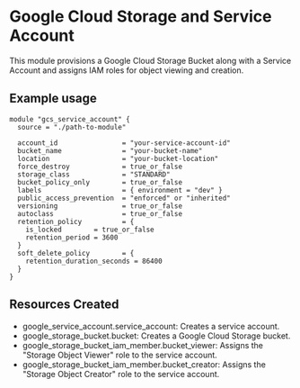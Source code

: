 # Google Cloud Storage and Service Account 

This module provisions a Google Cloud Storage Bucket along with a Service Account and assigns IAM roles for object viewing and creation.

## Example usage
```hcl
module "gcs_service_account" {
  source = "./path-to-module"

  account_id                = "your-service-account-id"
  bucket_name               = "your-bucket-name"
  location                  = "your-bucket-location"
  force_destroy             = true_or_false
  storage_class             = "STANDARD"
  bucket_policy_only        = true_or_false
  labels                    = { environment = "dev" }
  public_access_prevention  = "enforced" or "inherited"
  versioning                = true_or_false
  autoclass                 = true_or_false
  retention_policy          = {
    is_locked        = true_or_false
    retention_period = 3600
  }
  soft_delete_policy        = {
    retention_duration_seconds = 86400
  }
}
```

## Resources Created
- google_service_account.service_account: Creates a service account.
- google_storage_bucket.bucket: Creates a Google Cloud Storage bucket.
- google_storage_bucket_iam_member.bucket_viewer: Assigns the "Storage Object Viewer" role to the service account.
- google_storage_bucket_iam_member.bucket_creator: Assigns the "Storage Object Creator" role to the service account.
